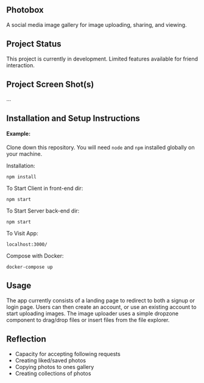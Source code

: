 ## Photobox

A social media image gallery for image uploading, sharing, and viewing.

## Project Status

This project is currently in development. Limited features available for friend interaction.

## Project Screen Shot(s)

...

## Installation and Setup Instructions

#### Example:  

Clone down this repository. You will need `node` and `npm` installed globally on your machine.  

Installation:

`npm install`  

To Start Client in front-end dir:  

`npm start`  

To Start Server back-end dir: 

`npm start`  

To Visit App:

`localhost:3000/`  

Compose with Docker:

`docker-compose up`  

## Usage

The app currently consists of a landing page to redirect to both a signup or login page. Users can then create an account, or use an existing account to start uploading images. The image uploader uses a simple dropzone component to drag/drop files or insert files from the file explorer.


## Reflection

  - Capacity for accepting following requests
  - Creating liked/saved photos
  - Copying photos to ones gallery
  - Creating collections of photos
